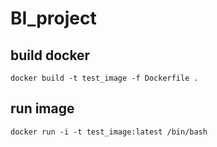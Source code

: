 # BI_project
## build docker
```
docker build -t test_image -f Dockerfile .
```

## run image

```
docker run -i -t test_image:latest /bin/bash
```